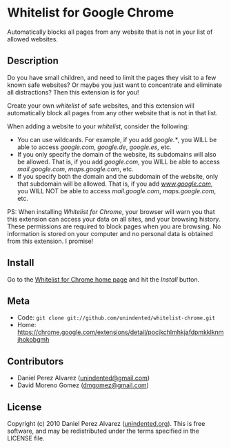 # Whitelist for Google Chrome

Automatically blocks all pages from any website that is not in your list of allowed websites.

## Description

Do you have small children, and need to limit the pages they visit to a few known safe websites? Or maybe you just want to concentrate and eliminate all distractions? Then this extension is for you!

Create your own *whitelist* of safe websites, and this extension will automatically block all pages from any other website that is not in that list.

When adding a website to your *whitelist*, consider the following:

  * You can use wildcards. For example, if you add *google.\**, you WILL be able to access *google.com*, *google.de*, *google.es*, etc.
  * If you only specify the domain of the website, its subdomains will also be allowed. That is, if you add *google.com*, you WILL be able to access *mail.google.com*, *maps.google.com*, etc.
  * If you specify both the domain and the subdomain of the website, only that subdomain will be allowed. That is, if you add *www.google.com*, you WILL NOT be able to access *mail.google.com*, *maps.google.com*, etc.

PS: When installing *Whitelist for Chrome*, your browser will warn you that this extension can access your data on all sites, and your browsing history. These permissions are required to block pages when you are browsing. No information is stored on your computer and no personal data is obtained from this extension. I promise!

## Install

Go to the [Whitelist for Chrome home page](https://chrome.google.com/extensions/detail/pocjkchlmhkjafdpmkklknmjhokobgmh) and hit the *Install* button.

## Meta

* Code: `git clone git://github.com/unindented/whitelist-chrome.git`
* Home: <https://chrome.google.com/extensions/detail/pocjkchlmhkjafdpmkklknmjhokobgmh>

## Contributors

* Daniel Perez Alvarez ([unindented@gmail.com](mailto:unindented@gmail.com))
* David Moreno Gomez ([dmgomez@gmail.com](mailto:dmgomez@gmail.com))

## License

Copyright (c) 2010 Daniel Perez Alvarez ([unindented.org](http://unindented.org/)). This is free software, and may be redistributed under the terms specified in the LICENSE file.

